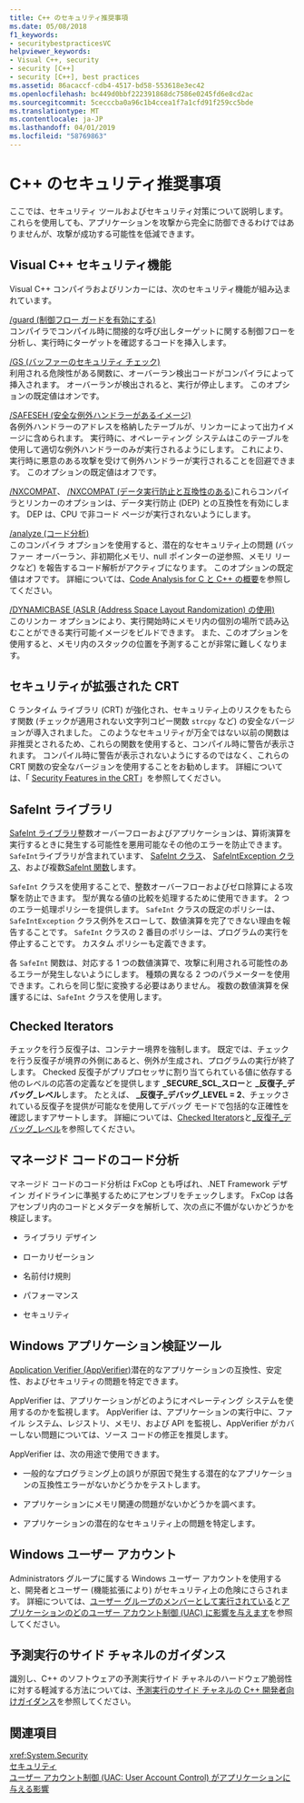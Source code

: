 ```yaml
---
title: C++ のセキュリティ推奨事項
ms.date: 05/08/2018
f1_keywords:
- securitybestpracticesVC
helpviewer_keywords:
- Visual C++, security
- security [C++]
- security [C++], best practices
ms.assetid: 86acaccf-cdb4-4517-bd58-553618e3ec42
ms.openlocfilehash: bc449d0bbf222391868dc7586e0245fd6e8cd2ac
ms.sourcegitcommit: 5cecccba0a96c1b4ccea1f7a1cfd91f259cc5bde
ms.translationtype: MT
ms.contentlocale: ja-JP
ms.lasthandoff: 04/01/2019
ms.locfileid: "58769863"
---
```

# <a name="security-best-practices-for-c"></a>C++ のセキュリティ推奨事項

ここでは、セキュリティ ツールおよびセキュリティ対策について説明します。 これらを使用しても、アプリケーションを攻撃から完全に防御できるわけではありませんが、攻撃が成功する可能性を低減できます。

## <a name="visual-c-security-features"></a>Visual C++ セキュリティ機能

Visual C++ コンパイラおよびリンカーには、次のセキュリティ機能が組み込まれています。

[/guard (制御フロー ガードを有効にする)](../build/reference/guard-enable-control-flow-guard.md)<br/>
コンパイラでコンパイル時に間接的な呼び出しターゲットに関する制御フローを分析し、実行時にターゲットを確認するコードを挿入します。

[/GS (バッファーのセキュリティ チェック)](../build/reference/gs-buffer-security-check.md)<br/>
利用される危険性がある関数に、オーバーラン検出コードがコンパイラによって挿入されます。 オーバーランが検出されると、実行が停止します。 このオプションの既定値はオンです。

[/SAFESEH (安全な例外ハンドラーがあるイメージ)](../build/reference/safeseh-image-has-safe-exception-handlers.md)<br/>
各例外ハンドラーのアドレスを格納したテーブルが、リンカーによって出力イメージに含められます。 実行時に、オペレーティング システムはこのテーブルを使用して適切な例外ハンドラーのみが実行されるようにします。 これにより、実行時に悪意のある攻撃を受けて例外ハンドラーが実行されることを回避できます。 このオプションの既定値はオフです。

[/NXCOMPAT](../build/reference/nxcompat.md)、 [/NXCOMPAT (データ実行防止と互換性のある)](../build/reference/nxcompat-compatible-with-data-execution-prevention.md)これらコンパイラとリンカーのオプションは、データ実行防止 (DEP) との互換性を有効にします。 DEP は、CPU で非コード ページが実行されないようにします。

[/analyze (コード分析)](../build/reference/analyze-code-analysis.md)<br/>
このコンパイラ オプションを使用すると、潜在的なセキュリティ上の問題 (バッファー オーバーラン、非初期化メモリ、null ポインターの逆参照、メモリ リークなど) を報告するコード解析がアクティブになります。 このオプションの既定値はオフです。 詳細については、[Code Analysis for C と C++ の概要](/visualstudio/code-quality/code-analysis-for-c-cpp-overview)を参照してください。

[/DYNAMICBASE (ASLR (Address Space Layout Randomization) の使用)](../build/reference/dynamicbase-use-address-space-layout-randomization.md)<br/>
このリンカー オプションにより、実行開始時にメモリ内の個別の場所で読み込むことができる実行可能イメージをビルドできます。 また、このオプションを使用すると、メモリ内のスタックの位置を予測することが非常に難しくなります。

## <a name="security-enhanced-crt"></a>セキュリティが拡張された CRT

C ランタイム ライブラリ (CRT) が強化され、セキュリティ上のリスクをもたらす関数 (チェックが適用されない文字列コピー関数 `strcpy` など) の安全なバージョンが導入されました。 このようなセキュリティが万全ではない以前の関数は非推奨とされるため、これらの関数を使用すると、コンパイル時に警告が表示されます。 コンパイル時に警告が表示されないようにするのではなく、これらの CRT 関数の安全なバージョンを使用することをお勧めします。 詳細については、「 [Security Features in the CRT](../c-runtime-library/security-features-in-the-crt.md)」を参照してください。

## <a name="safeint-library"></a>SafeInt ライブラリ

[SafeInt ライブラリ](../safeint/safeint-library.md)整数オーバーフローおよびアプリケーションは、算術演算を実行するときに発生する可能性を悪用可能なその他のエラーを防止できます。 `SafeInt`ライブラリが含まれています、 [SafeInt クラス](../safeint/safeint-class.md)、 [SafeIntException クラス](../safeint/safeintexception-class.md)、および複数[SafeInt 関数](../safeint/safeint-functions.md)します。

`SafeInt` クラスを使用することで、整数オーバーフローおよびゼロ除算による攻撃を防止できます。 型が異なる値の比較を処理するために使用できます。 2 つのエラー処理ポリシーを提供します。 `SafeInt` クラスの既定のポリシーは、`SafeIntException` クラス例外をスローして、数値演算を完了できない理由を報告することです。 `SafeInt` クラスの 2 番目のポリシーは、プログラムの実行を停止することです。 カスタム ポリシーも定義できます。

各 `SafeInt` 関数は、対応する 1 つの数値演算で、攻撃に利用される可能性のあるエラーが発生しないようにします。 種類の異なる 2 つのパラメーターを使用できます。これらを同じ型に変換する必要はありません。 複数の数値演算を保護するには、`SafeInt` クラスを使用します。

## <a name="checked-iterators"></a>Checked Iterators

チェックを行う反復子は、コンテナー境界を強制します。 既定では、チェックを行う反復子が境界の外側にあると、例外が生成され、プログラムの実行が終了します。 Checked 反復子がプリプロセッサに割り当てられている値に依存する他のレベルの応答の定義などを提供します **\_SECURE\_SCL\_スロー**と **\_反復子\_デバッグ\_レベル**します。 たとえば、 **\_反復子\_デバッグ\_LEVEL = 2**、チェックされている反復子を提供が可能なを使用してデバッグ モードで包括的な正確性を確認しますアサートします。 詳細については、[Checked Iterators](../standard-library/checked-iterators.md)と[\_反復子\_デバッグ\_レベル](../standard-library/iterator-debug-level.md)を参照してください。

## <a name="code-analysis-for-managed-code"></a>マネージド コードのコード分析

マネージド コードのコード分析は FxCop とも呼ばれ、.NET Framework デザイン ガイドラインに準拠するためにアセンブリをチェックします。 FxCop は各アセンブリ内のコードとメタデータを解析して、次の点に不備がないかどうかを検証します。

- ライブラリ デザイン

- ローカリゼーション

- 名前付け規則

- パフォーマンス

- セキュリティ

## <a name="windows-application-verifier"></a>Windows アプリケーション検証ツール

[Application Verifier (AppVerifier)](/windows-hardware/drivers/debugger/application-verifier
)潜在的なアプリケーションの互換性、安定性、およびセキュリティの問題を特定できます。

AppVerifier は、アプリケーションがどのようにオペレーティング システムを使用するのかを監視します。 AppVerifier は、アプリケーションの実行中に、ファイル システム、レジストリ、メモリ、および API を監視し、AppVerifier がカバーしない問題については、ソース コードの修正を推奨します。

AppVerifier は、次の用途で使用できます。

- 一般的なプログラミング上の誤りが原因で発生する潜在的なアプリケーションの互換性エラーがないかどうかをテストします。

- アプリケーションにメモリ関連の問題がないかどうかを調べます。

- アプリケーションの潜在的なセキュリティ上の問題を特定します。

## <a name="windows-user-accounts"></a>Windows ユーザー アカウント

Administrators グループに属する Windows ユーザー アカウントを使用すると、開発者とユーザー (機能拡張により) がセキュリティ上の危険にさらされます。 詳細については、[ユーザー グループのメンバーとして実行されている](running-as-a-member-of-the-users-group.md)と[アプリケーションのどのユーザー アカウント制御 (UAC) に影響を与えます](how-user-account-control-uac-affects-your-application.md)を参照してください。

## <a name="guidance-for-speculative-execution-side-channels"></a>予測実行のサイド チャネルのガイダンス

識別し、C++ のソフトウェアの予測実行サイド チャネルのハードウェア脆弱性に対する軽減する方法については、[予測実行のサイド チャネルの C++ 開発者向けガイダンス](developer-guidance-speculative-execution.md)を参照してください。

## <a name="see-also"></a>関連項目

<xref:System.Security> <br/>
[セキュリティ](/dotnet/standard/security/index)<br/>
[ユーザー アカウント制御 (UAC: User Account Control) がアプリケーションに与える影響](how-user-account-control-uac-affects-your-application.md)

